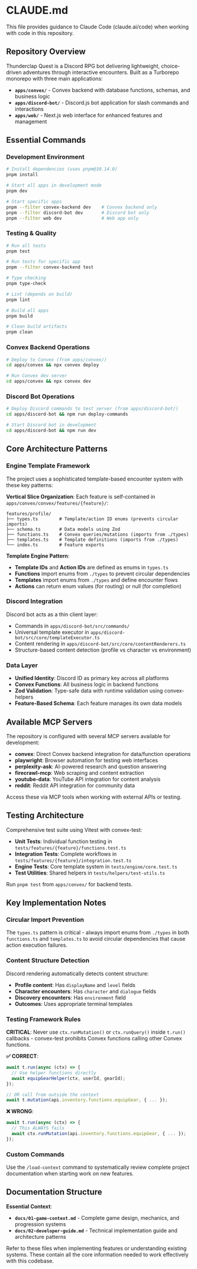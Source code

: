# CLAUDE.md

This file provides guidance to Claude Code (claude.ai/code) when working with code in this repository.

## Repository Overview

Thunderclap Quest is a Discord RPG bot delivering lightweight, choice-driven adventures through interactive encounters. Built as a Turborepo monorepo with three main applications:

- **`apps/convex/`** - Convex backend with database functions, schemas, and business logic
- **`apps/discord-bot/`** - Discord.js bot application for slash commands and interactions
- **`apps/web/`** - Next.js web interface for enhanced features and management

## Essential Commands

### Development Environment
```bash
# Install dependencies (uses pnpm@10.14.0)
pnpm install

# Start all apps in development mode
pnpm dev

# Start specific apps
pnpm --filter convex-backend dev    # Convex backend only
pnpm --filter discord-bot dev       # Discord bot only
pnpm --filter web dev               # Web app only
```

### Testing & Quality
```bash
# Run all tests
pnpm test

# Run tests for specific app
pnpm --filter convex-backend test

# Type checking
pnpm type-check

# Lint (depends on build)
pnpm lint

# Build all apps
pnpm build

# Clean build artifacts
pnpm clean
```

### Convex Backend Operations
```bash
# Deploy to Convex (from apps/convex/)
cd apps/convex && npx convex deploy

# Run Convex dev server
cd apps/convex && npx convex dev
```

### Discord Bot Operations
```bash
# Deploy Discord commands to test server (from apps/discord-bot/)
cd apps/discord-bot && npm run deploy-commands

# Start Discord bot in development
cd apps/discord-bot && npm run dev
```

## Core Architecture Patterns

### Engine Template Framework
The project uses a sophisticated template-based encounter system with these key patterns:

**Vertical Slice Organization**: Each feature is self-contained in `apps/convex/convex/features/{feature}/`:
```
features/profile/
├── types.ts        # Template/action ID enums (prevents circular imports)
├── schema.ts       # Data models using Zod
├── functions.ts    # Convex queries/mutations (imports from ./types)
├── templates.ts    # Template definitions (imports from ./types)
└── index.ts        # Feature exports
```

**Template Engine Pattern**:
- **Template IDs** and **Action IDs** are defined as enums in `types.ts`
- **Functions** import enums from `./types` to prevent circular dependencies
- **Templates** import enums from `./types` and define encounter flows
- **Actions** can return enum values (for routing) or null (for completion)

### Discord Integration
Discord bot acts as a thin client layer:
- Commands in `apps/discord-bot/src/commands/`
- Universal template executor in `apps/discord-bot/src/core/templateExecutor.ts`
- Content rendering in `apps/discord-bot/src/core/contentRenderers.ts`
- Structure-based content detection (profile vs character vs environment)

### Data Layer
- **Unified Identity**: Discord ID as primary key across all platforms
- **Convex Functions**: All business logic in backend functions
- **Zod Validation**: Type-safe data with runtime validation using convex-helpers
- **Feature-Based Schema**: Each feature manages its own data models

## Available MCP Servers

The repository is configured with several MCP servers available for development:
- **convex**: Direct Convex backend integration for data/function operations
- **playwright**: Browser automation for testing web interfaces
- **perplexity-ask**: AI-powered research and question answering
- **firecrawl-mcp**: Web scraping and content extraction
- **youtube-data**: YouTube API integration for content analysis
- **reddit**: Reddit API integration for community data

Access these via MCP tools when working with external APIs or testing.

## Testing Architecture

Comprehensive test suite using Vitest with convex-test:
- **Unit Tests**: Individual function testing in `tests/features/{feature}/functions.test.ts`
- **Integration Tests**: Complete workflows in `tests/features/{feature}/integration.test.ts`
- **Engine Tests**: Core template system in `tests/engine/core.test.ts`
- **Test Utilities**: Shared helpers in `tests/helpers/test-utils.ts`

Run `pnpm test` from `apps/convex/` for backend tests.

## Key Implementation Notes

### Circular Import Prevention
The `types.ts` pattern is critical - always import enums from `./types` in both `functions.ts` and `templates.ts` to avoid circular dependencies that cause action execution failures.

### Content Structure Detection
Discord rendering automatically detects content structure:
- **Profile content**: Has `displayName` and `level` fields
- **Character encounters**: Has `character` and `dialogue` fields
- **Discovery encounters**: Has `environment` field
- **Outcomes**: Uses appropriate terminal templates

### Testing Framework Rules
**CRITICAL**: Never use `ctx.runMutation()` or `ctx.runQuery()` inside `t.run()` callbacks - convex-test prohibits Convex functions calling other Convex functions.

**✅ CORRECT**:
```typescript
await t.run(async (ctx) => {
  // Use helper functions directly
  await equipGearHelper(ctx, userId, gearId);
});

// OR call from outside the context
await t.mutation(api.inventory.functions.equipGear, { ... });
```

**❌ WRONG**:
```typescript
await t.run(async (ctx) => {
  // This ALWAYS fails
  await ctx.runMutation(api.inventory.functions.equipGear, { ... });
});
```

### Custom Commands
Use the `/load-context` command to systematically review complete project documentation when starting work on new features.

## Documentation Structure

**Essential Context**:
- **`docs/01-game-context.md`** - Complete game design, mechanics, and progression systems
- **`docs/02-developer-guide.md`** - Technical implementation guide and architecture patterns

Refer to these files when implementing features or understanding existing systems. These contain all the core information needed to work effectively with this codebase.